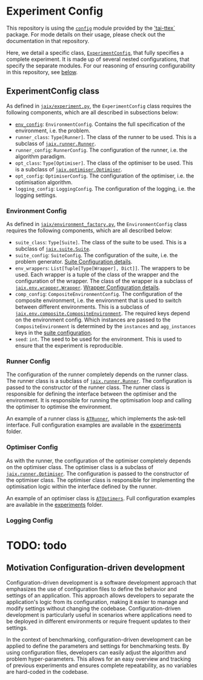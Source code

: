 # Experiment Config


This repository is using the [`config`](https://github.com/TAI-src/ttex/tree/main/ttex/config) module provided by the ['tai-ttex`](https://pypi.org/project/tai-ttex/) package. For mode details on their usage, please check out the documentation in that repository.

Here, we detail a specific class, [`ExperimentConfig`](/jaix/experiment.py), that fully specifies a complete experiment. It is made up of several nested configurations, that specify the separate modules. For our reasoning of ensuring configurability in this repository, see [below](#motivation-configuration-driven-development).

## ExperimentConfig class

As defined in [`jaix/experiment.py`](/jaix/experiment.py), the `ExperimentConfig` class requires the following components, which are all described in subsections below:

* [`env_config`](#environment-config): `EnvironmentConfig`. Contains the full specification of the environment, i.e. the problem.
* `runner_class`: `Type[Runner]`. The class of the runner to be used. This is a subclass of [`jaix.runner.Runner`](jaix/runner.py).
* `runner_config`: `RunnerConfig`. The configuration of the runner, i.e. the algorithm paradigm.
* `opt_class`: `Type[Optimiser]`. The class of the optimiser to be used. This is a subclass of [`jaix.optimiser.Optimiser`](jaix/optimiser.py).
* `opt_config`: `OptimiserConfig`. The configuration of the optimiser, i.e. the optimisation algorithm.
* `logging_config`: `LoggingConfig`. The configuration of the logging, i.e. the logging settings.

### Environment Config

As defined in [`jaix/environment_factory.py`](/jaix/environment_factory.py), the `EnvironmentConfig` class requires the following components, which are all described below:

* `suite_class`: `Type[Suite]`. The class of the suite to be used. This is a subclass of [`jaix.suite.Suite`](jaix/suite.py).
* `suite_config`: `SuiteConfig`. The configuration of the suite, i.e. the problem generator. [Suite Configuration details](/jaix/suite/README.md).
* `env_wrappers`: `List[Tuple[Type[Wrapper], Dict]]`. The wrappers to be used. Each wrapper is a tuple of the class of the wrapper and the configuration of the wrapper. The class of the wrapper is a subclass of [`jaix.env.wrapper.Wrapper`](jaix/env/wrapper.py). [Wrapper Configuration details](/jaix/env/wrapper/README.md#wrapper-configuration).
* `comp_config`: `CompositeEnvironmentConfig`. The configuration of the composite environment, i.e. the environment that is used to switch between different environments. This is a subclass of [`jaix.env.composite.CompositeEnvironment`](jaix/env/composite/composite_environment.py). The required keys depend on the environment config. Which instances are passed to the `CompositeEnvironment` is determined by the `instances` and `agg_instances` keys in the [suite configuration](/jaix/suite/README.md).
* `seed`: `int`. The seed to be used for the environment. This is used to ensure that the experiment is reproducible.

### Runner Config

The configuration of the runner completely depends on the runner class. The runner class is a subclass of [`jaix.runner.Runner`](jaix/runner.py). The configuration is passed to the constructor of the runner class. The runner class is responsible for defining the interface between the optimiser and the environment. It is responsible for running the optimisation loop and calling the optimiser to optimise the environment.

An example of a runner class is [`ATRunner`](/jaix/runner/ask_tell/ask_tell_runner.py), which implements the ask-tell interface. Full configuration examples are available in the [experiments](/experiments/README.md) folder.

### Optimiser Config

As with the runner, the configuration of the optimiser completely depends on the optimiser class. The optimiser class is a subclass of [`jaix.runner.Optimiser`](jaix/runner/optimiser.py). The configuration is passed to the constructor of the optimiser class. The optimiser class is responsible for implementing the optimisation logic within the interface defined by the runner. 

An example of an optimiser class is [`ATOptimers`](/jaix/runner/ask_tell/at_optimiser.py). Full configuration examples are available in the [experiments](/experiments/README.md) folder.

### Logging Config

# TODO: todo

## Motivation Configuration-driven development

Configuration-driven development is a software development approach that emphasizes the use of configuration files to define the behavior and settings of an application. This approach allows developers to separate the application's logic from its configuration, making it easier to manage and modify settings without changing the codebase. Configuration-driven development is particularly useful in scenarios where applications need to be deployed in different environments or require frequent updates to their settings.

In the context of benchmarking, configuration-driven development can be applied to define the parameters and settings for benchmarking tests. By using configuration files, developers can easily adjust the algorithm and problem hyper-parameters. This allows for an easy overview and tracking of previous experiments and ensures complete repeatability, as no variables are hard-coded in the codebase.



